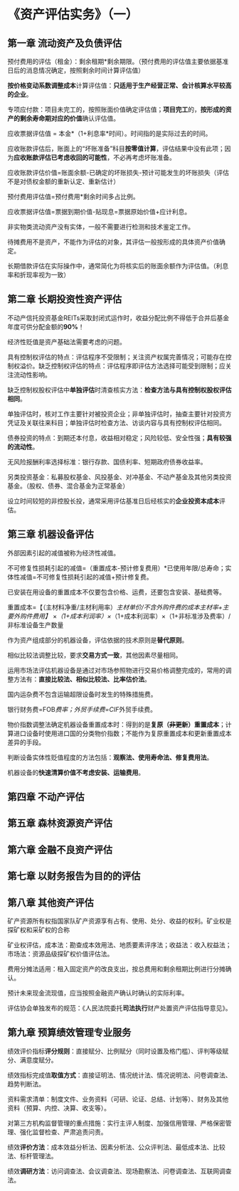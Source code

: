 # 《资产评估实务》（一）

## 第一章 流动资产及负债评估

预付费用的评估（租金）：剩余租期*剩余期限。（预付费用的评估值主要依据基准日后的消息情况确定，按照剩余时间计算评估值）

**按价格变动系数调整成本**计算评估值：**只适用于生产经营正常、会计核算水平较高的企业**。

专项应付款：项目未完工的，按照账面价值确定评估值；**项目完工**的，**按形成的资产的剩余寿命期对应的价值**确认评估值。

应收票据评估值 = 本金*（1+利息率*时间）。时间指的是实际过去的时间。

应收账款评估后，账面上的“坏账准备”科目**按零值计算**，评估结果中没有此项；因为**应收账款评估已考虑收回的可能性**，不必再考虑坏账准备。

应收账款评估价值=账面余额-已确定的坏账损失-预计可能发生的坏账损失（评估不是对债权金额的重新认定、重新估计）

预付费用评估值=预付费用*剩余时间多占比例。

应收票据评估值=票据到期价值-贴现息=票据原始价值+应计利息。

非实物类流动资产没有实体，一般不需要进行检测和技术鉴定工作。

待摊费用不是资产，不能作为评估的对象，其评估一般按形成的具体资产价值确定。

长期借款评估在实际操作中，通常简化为将核实后的账面余额作为评估值。（利息率和折现率视为一致）

## 第二章 长期投资性资产评估

不动产信托投资基金REITs采取封闭式运作时，收益分配比例不得低于合并后基金年度可供分配金额的**90%**！

经济性贬值是资产基础法需要考虑的问题。

具有控制权评估的特点：评估程序不受限制；关注资产权属完善情况；可能存在控制权溢价。缺乏控制权评估的特点：评估程序即评估方法选择可能受到限制；应关注流动性影响。

缺乏控制权股权评估中**单独评估**时清查核实方法：**检查方法与具有控制权股权评估相同**。

单独评估时，核对工作主要针对被投资企业；非单独评估时，抽查主要针对投资方凭证及关联往来科目；单独评估时检查方法、访谈内容与具有控制权评估相同。

债券投资的特点：到期还本付息，收益相对稳定；风险较低、安全性强；**具有较强的流动性**。

无风险报酬利率选择标准：银行存款、国债利率、短期政府债券收益率。

另类投资基金：私募股权基金、风投基金、对冲基金、不动产基金及其他另类投资基金。（股权、债券、混合基金为正常基金）

设立时间较短的非控股长投，通常采用评估基准日后经核实的**企业投资本成本**评估。

## 第三章 机器设备评估

外部因素引起的减值被称为经济性减值。

不可修复性损耗引起的减值=（重置成本-预计修复费用）*已使用年限/总寿命；实体性减值=不可修复性损耗引起的减值+预计修复费。

已安装在用设备的重置成本不仅要包含价格、运费，还要包含安装、基础费等。

重置成本=【（主材料净重/主材利用率）*主材单价/不含外购件费的成本主材率+主要外购件费用】* ×*（1+成本利润率）×*（1+成本利润率）×（1+非标准涉及费率）/非标准设备生产数量

作为资产组成部分的机器设备，评估依据的技术原则是**替代原则**。

相似比较法调整比较，要求**交易方式一致**，其他因素尽量相同。

运用市场法评估机器设备是通过对市场参照物进行交易价格调整完成的，常用的调整方法有：**直接比较法、相似比较法、比率估价法**。

国内运杂费不包含运输超限设备时发生的特殊措施费。

银行财务费=FOB*费率；外贸手续费=CIF*外贸手续费。

物价指数调整法确定机器设备重置成本时：得到的是**复原（~~非更新~~）重置成本**；计算进口设备时使用进口国的分类物价指数；不能作为复原重置成本和更新重置成本差异的手段。

判断设备实体性贬值程度的方法包括：**观察法、使用寿命法、修复费用法**。

机器设备的**快速清算价值不考虑安装、运输费用**。

## 第四章 不动产评估

## 第五章 森林资源资产评估

## 第六章 金融不良资产评估

## 第七章 以财务报告为目的的评估

## 第八章 其他资产评估

矿产资源所有权指国家队矿产资源享有占有、使用、处分、收益的权利。矿业权是探矿权和采矿权的合称

矿业权评估，成本法：勘查成本效用法、地质要素评序法；收益法：收入权益法；市场法：资源品级探矿权价值评估法。

费用分摊法适用：租入固定资产的改良支出，按总费用和剩余租期比例进行分摊确认。

预计未来现金流现值，应当按照金融资产确认时确认的实际利率。

评估协会单独发布的规范：《人民法院委托**司法执行**财产处置资产评估指导意见》。


## 第九章 预算绩效管理专业服务

绩效评价指标**评分规则**：直接赋分、比例赋分（同时设置及格门槛）、评判等级赋分、满意度赋分。

绩效指标完成值**取值方式**：直接证明法、情况统计法、情况说明法、问卷调查法、趋势判断法。

资料需求清单：制度文件、业务资料（可研、论证、总结、计划等）、财务及其他资料（预算、内控、决算、收支等）。

对第三方机构监督管理的重点措施：实行主评人制度、加强信用管理、严格保密管理、强化监督检查、严肃追责问责。

绩效**评价方法**：成本效益分析法、因素分析法、公众评判法、最低成本法、比较法、标杆管理法。

绩效**调研方法**：访问调查法、会议调查法、现场勘察法、问卷调查法、互联网调查法。
